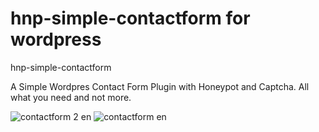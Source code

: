 # hnp-simple-contactform for wordpress
hnp-simple-contactform


A Simple Wordpres Contact Form Plugin with Honeypot and Captcha. All what you need and not more. 


![contactform 2 en](https://github.com/HNP-Christopher-Rohde/hnp-simple-contactform/assets/138715217/59423169-f671-4a9a-92c7-d24cafd447f3)
![contactform en](https://github.com/HNP-Christopher-Rohde/hnp-simple-contactform/assets/138715217/192ea8f5-3d38-482e-b095-bd4d7d8b026a)
